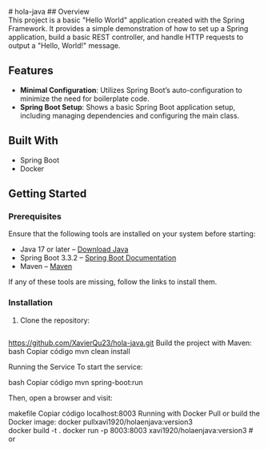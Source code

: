 #   h o l a - j a v a 
 ## Overview  
This project is a basic "Hello World" application created with the Spring Framework. It provides a simple demonstration of how to set up a Spring application, build a basic REST controller, and handle HTTP requests to output a "Hello, World!" message.

## Features  
- **Minimal Configuration**: Utilizes Spring Boot’s auto-configuration to minimize the need for boilerplate code.  
- **Spring Boot Setup**: Shows a basic Spring Boot application setup, including managing dependencies and configuring the main class.

## Built With  
- Spring Boot  
- Docker

## Getting Started  
### Prerequisites  
Ensure that the following tools are installed on your system before starting:  
- Java 17 or later – [Download Java](https://www.oracle.com/java/technologies/javase-jdk17-downloads.html)  
- Spring Boot 3.3.2 – [Spring Boot Documentation](https://docs.spring.io/spring-boot/docs/3.3.2/reference/html/getting-started.html)  
- Maven – [Maven](https://maven.apache.org/)

If any of these tools are missing, follow the links to install them.

### Installation  
1. Clone the repository:  
   ```bash
  https://github.com/XavierQu23/hola-java.git
Build the project with Maven:
bash
Copiar código
mvn clean install

Running the Service
To start the service:

bash
Copiar código
mvn spring-boot:run

Then, open a browser and visit:

makefile
Copiar código
localhost:8003
Running with Docker
Pull or build the Docker image:
docker pullxavi1920/holaenjava:version3  
docker build -t <any-name> .
docker run -p 8003:8003 xavi1920/holaenjava:version3  # or <any-name>

 
